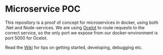 # Microservice POC

This repository is a proof of concept for microservices in docker, using both .Net and Node-services.
We are using [Ocelot](http://threemammals.com/ocelot) to route requests to the correct service, so the only port we expose from our docker-environment is port 5000 for Ocelot.

Read the [Wiki](https://github.com/Arthyon/microservice-poc/wiki) for tips on getting started, developing, debugging etc.
